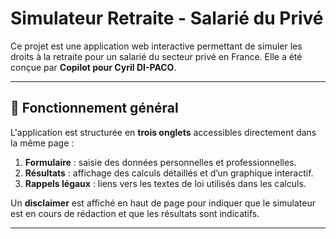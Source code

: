 # Simulateur Retraite - Salarié du Privé

Ce projet est une application web interactive permettant de simuler les droits à la retraite pour un salarié du secteur privé en France.
Elle a été conçue par **Copilot pour Cyril DI-PACO**.

---

## 🧭 Fonctionnement général

L'application est structurée en **trois onglets** accessibles directement dans la même page :

1. **Formulaire** : saisie des données personnelles et professionnelles.
2. **Résultats** : affichage des calculs détaillés et d’un graphique interactif.
3. **Rappels légaux** : liens vers les textes de loi utilisés dans les calculs.

Un **disclaimer** est affiché en haut de page pour indiquer que le simulateur est en cours de rédaction et que les résultats sont indicatifs.

---

